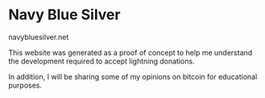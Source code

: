 # Navy Blue Silver
navybluesilver.net

This website was generated as a proof of concept to help me understand the development required to accept lightning donations.

In addition, I will be sharing some of my opinions on bitcoin for educational purposes.

